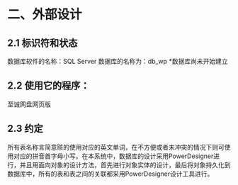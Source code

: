 # 二、外部设计
## 2.1 标识符和状态
数据库软件的名称：SQL Server
数据库的名称为：db_wp
*数据库尚未开始建立
## 2.2 使用它的程序：
至诚网盘网页版
## 2.3 约定
所有表名称言简意赅的使用对应的英文单词，在不方便或者未冲突的情况下则可使用对应的拼音首字母小写。在本系统中，数据库的设计采用PowerDesigner进行，并且用面向对象的设计方法，首先进行对象实体的设计，最后将对象持久化到数据库中，所有的表和表之间的关联都采用PowerDesigner设计工具进行。
